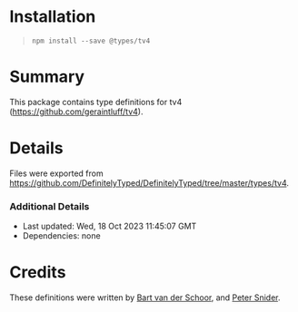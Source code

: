 # Installation
> `npm install --save @types/tv4`

# Summary
This package contains type definitions for tv4 (https://github.com/geraintluff/tv4).

# Details
Files were exported from https://github.com/DefinitelyTyped/DefinitelyTyped/tree/master/types/tv4.

### Additional Details
 * Last updated: Wed, 18 Oct 2023 11:45:07 GMT
 * Dependencies: none

# Credits
These definitions were written by [Bart van der Schoor](https://github.com/Bartvds), and [Peter Snider](https://github.com/psnider).
